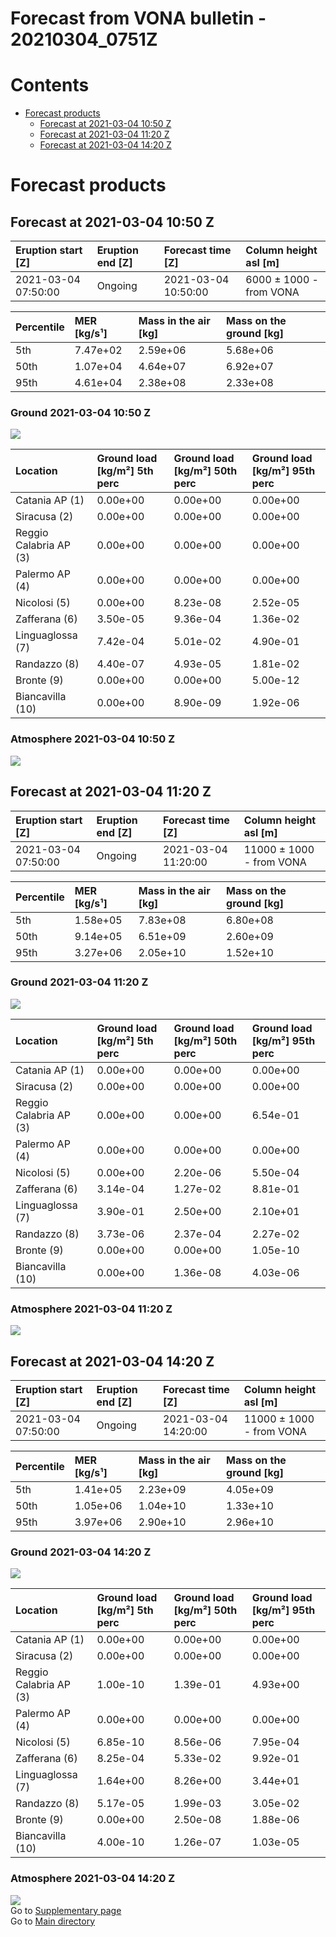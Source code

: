 
Forecast from VONA bulletin - 20210304_0751Z
============================================

Contents
========

* [Forecast products](#forecast-products)
	* [Forecast at 2021-03-04 10:50 Z](#forecast-at-2021-03-04-1050-z)
	* [Forecast at 2021-03-04 11:20 Z](#forecast-at-2021-03-04-1120-z)
	* [Forecast at 2021-03-04 14:20 Z](#forecast-at-2021-03-04-1420-z)

# Forecast products

## Forecast at 2021-03-04 10:50 Z
  

|Eruption start [Z]|Eruption end [Z]|Forecast time [Z]|Column height asl [m]|
| :--- | :--- | :--- | :--- |
|2021-03-04 07:50:00|Ongoing|2021-03-04 10:50:00|6000 ± 1000 - from VONA|
  
  

|Percentile|MER [kg/s¹]|Mass in the air [kg]|Mass on the ground [kg]|
| :--- | :--- | :--- | :--- |
|5th|7.47e+02|2.59e+06|5.68e+06|
|50th|1.07e+04|4.64e+07|6.92e+07|
|95th|4.61e+04|2.38e+08|2.33e+08|
  

### Ground 2021-03-04 10:50 Z
  
![](./figures/probability_grd_2021_03_04_1050_scenario_1.png)  
  
  
  
  
  
  
  
  
  

|Location|Ground load [kg/m²] 5th perc|Ground load [kg/m²] 50th perc|Ground load [kg/m²] 95th perc|
| :--- | :--- | :--- | :--- |
|Catania AP (1)|0.00e+00|0.00e+00|0.00e+00|
|Siracusa (2)|0.00e+00|0.00e+00|0.00e+00|
|Reggio Calabria AP (3)|0.00e+00|0.00e+00|0.00e+00|
|Palermo AP (4)|0.00e+00|0.00e+00|0.00e+00|
|Nicolosi (5)|0.00e+00|8.23e-08|2.52e-05|
|Zafferana (6)|3.50e-05|9.36e-04|1.36e-02|
|Linguaglossa (7)|7.42e-04|5.01e-02|4.90e-01|
|Randazzo (8)|4.40e-07|4.93e-05|1.81e-02|
|Bronte (9)|0.00e+00|0.00e+00|5.00e-12|
|Biancavilla (10)|0.00e+00|8.90e-09|1.92e-06|
  

### Atmosphere 2021-03-04 10:50 Z
  
![](./figures/probability_air_2021_03_04_1050_scenario_1_conclev_2.png)
## Forecast at 2021-03-04 11:20 Z
  

|Eruption start [Z]|Eruption end [Z]|Forecast time [Z]|Column height asl [m]|
| :--- | :--- | :--- | :--- |
|2021-03-04 07:50:00|Ongoing|2021-03-04 11:20:00|11000 ± 1000 - from VONA|
  
  

|Percentile|MER [kg/s¹]|Mass in the air [kg]|Mass on the ground [kg]|
| :--- | :--- | :--- | :--- |
|5th|1.58e+05|7.83e+08|6.80e+08|
|50th|9.14e+05|6.51e+09|2.60e+09|
|95th|3.27e+06|2.05e+10|1.52e+10|
  

### Ground 2021-03-04 11:20 Z
  
![](./figures/probability_grd_2021_03_04_1120_scenario_1.png)  
  
  
  
  
  
  
  
  
  

|Location|Ground load [kg/m²] 5th perc|Ground load [kg/m²] 50th perc|Ground load [kg/m²] 95th perc|
| :--- | :--- | :--- | :--- |
|Catania AP (1)|0.00e+00|0.00e+00|0.00e+00|
|Siracusa (2)|0.00e+00|0.00e+00|0.00e+00|
|Reggio Calabria AP (3)|0.00e+00|0.00e+00|6.54e-01|
|Palermo AP (4)|0.00e+00|0.00e+00|0.00e+00|
|Nicolosi (5)|0.00e+00|2.20e-06|5.50e-04|
|Zafferana (6)|3.14e-04|1.27e-02|8.81e-01|
|Linguaglossa (7)|3.90e-01|2.50e+00|2.10e+01|
|Randazzo (8)|3.73e-06|2.37e-04|2.27e-02|
|Bronte (9)|0.00e+00|0.00e+00|1.05e-10|
|Biancavilla (10)|0.00e+00|1.36e-08|4.03e-06|
  

### Atmosphere 2021-03-04 11:20 Z
  
![](./figures/probability_air_2021_03_04_1120_scenario_1_conclev_2.png)
## Forecast at 2021-03-04 14:20 Z
  

|Eruption start [Z]|Eruption end [Z]|Forecast time [Z]|Column height asl [m]|
| :--- | :--- | :--- | :--- |
|2021-03-04 07:50:00|Ongoing|2021-03-04 14:20:00|11000 ± 1000 - from VONA|
  
  

|Percentile|MER [kg/s¹]|Mass in the air [kg]|Mass on the ground [kg]|
| :--- | :--- | :--- | :--- |
|5th|1.41e+05|2.23e+09|4.05e+09|
|50th|1.05e+06|1.04e+10|1.33e+10|
|95th|3.97e+06|2.90e+10|2.96e+10|
  

### Ground 2021-03-04 14:20 Z
  
![](./figures/probability_grd_2021_03_04_1420_scenario_1.png)  
  
  
  
  
  
  
  
  
  

|Location|Ground load [kg/m²] 5th perc|Ground load [kg/m²] 50th perc|Ground load [kg/m²] 95th perc|
| :--- | :--- | :--- | :--- |
|Catania AP (1)|0.00e+00|0.00e+00|0.00e+00|
|Siracusa (2)|0.00e+00|0.00e+00|0.00e+00|
|Reggio Calabria AP (3)|1.00e-10|1.39e-01|4.93e+00|
|Palermo AP (4)|0.00e+00|0.00e+00|0.00e+00|
|Nicolosi (5)|6.85e-10|8.56e-06|7.95e-04|
|Zafferana (6)|8.25e-04|5.33e-02|9.92e-01|
|Linguaglossa (7)|1.64e+00|8.26e+00|3.44e+01|
|Randazzo (8)|5.17e-05|1.99e-03|3.05e-02|
|Bronte (9)|0.00e+00|2.50e-08|1.88e-06|
|Biancavilla (10)|4.00e-10|1.26e-07|1.03e-05|
  

### Atmosphere 2021-03-04 14:20 Z
  
![](./figures/probability_air_2021_03_04_1420_scenario_1_conclev_2.png)  
Go to [Supplementary page](Supplementary_page.md)  
Go to [Main directory](https://github.com/federicapardini/Real_time_ash_forecast)